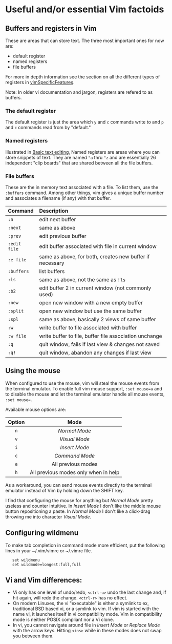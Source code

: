 # Useful and/or essential Vim factoids

## Buffers and registers in Vim
These are areas that can store text.  The three most important ones
for now are:
* default register
* named registers
* file buffers

For more in depth information see the section on all the different
types of registers in
[vimSpecificFeatures](vimSpecificFeatures.md#types-of-registers).

Note: In older vi documentation and jargon, registers are refered
to as buffers.

### The default register
The default register is just the area which `y` and `c` commands
write to and `p` and `c` commands read from by "default."

### Named registers
Illustrated in [Basic text editing](basicTextEditing.md#you-can-use-named-registers-to-store-text),
Named registers are areas where you can store snippets of text.
They are named `"a` thru `"z` and are essentially 26
independent "clip boards" that are shared between all the
file buffers.

### File buffers
These are the in memory text associated with a file.  To list
them, use the `:buffers` command.  Among other things, vim
gives a unique buffer number and associates a filename (if any) 
with that buffer.

| Command       | Description                                 |
|:------------- |:-------------------------------------------------------- |
| `:n`          | edit next buffer                                         |
| `:next`       | same as above                                            |
| `:prev`       | edit previous buffer                                     |
| `:edit file`  | edit buffer associated with file in current window       |
| `:e file`     | same as above, for both, creates new buffer if necessary |
| `:buffers`    | list buffers                                             |
| `:ls`         | same as above, not the same as `!ls`                     |
| `:b2`         | edit buffer 2 in current window (not commonly used)      |
| `:new`        | open new window with a new empty buffer                  |
| `:split`      | open new window but use the same buffer                  |
| `:spl`        | same as above, basically 2 views of same buffer          |
| `:w`          | write buffer to file associated with buffer              |
| `:w file`     | write buffer to file, buffer file association unchange   |
| `:q`          | quit window, fails if last view & changes not saved      |
| `:q!`         | quit window, abandon any changes if last view            |

## Using the mouse
When configured to use the mouse, vim will steal the mouse
events from the terminal emulator.  To enable full vim mouse
support, `:set mouse=a` and to disable the mouse and let the
terminal emulator handle all mouse events, `:set mouse=`.

Available mouse options are:

| Option | Mode                                 |
|:------:|:------------------------------------:|
| `n`    | _Normal Mode_                        |
| `v`    | _Visual Mode_                        |
| `i`    | _Insert Mode_                        |
| `c`    | _Command Mode_                       |
| `a`    | All previous modes                   |
| `h`    | All previous modes only when in help |

As a workaround, you can send mouse events directly to the
terminal emulator instead of Vim by holding down the SHIFT
key.

I find that configuring the mouse for anything but _Normal Mode_
pretty useless and counter intuitive.  In _Insert Mode_ I
don't like the middle mouse button repositioning a paste.
In _Normal Mode_ I don't like a click-drag throwing me into
character _Visual Mode_.

## Configuring wildmenu
To make tab completion in command mode more efficient, put the
following lines in your ~/.vim/vimrc or ~/.vimrc file.
```
   set wildmenu
   set wildmode=longest:full,full
```
   
## Vi and Vim differences:
* Vi only has one level of undo/redo, `<ctrl-u>` undo the
  last change and, if hit again, will redo the change.
  `<ctrl-r>` has no effect.
* On modern Linuxes, the vi "executable" is either a
  symlink to ex, traditional BSD based vi, or a symlink
  to vim.  If vim is started with the name vi, it launches
  itself in vi compatibility mode.  Vim in compatibility
  mode is neither POSIX compliant nor a Vi clone.
* In vi, you cannot navigate around file in _Insert Mode_ or _Replace Mode_
  with the arrow keys.  Hitting `<ins>` while in these modes
  does not swap you between them.
